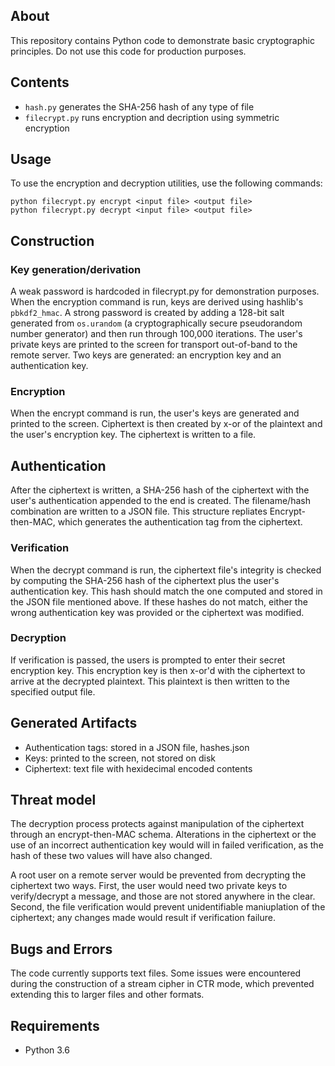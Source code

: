 ## About
This repository contains Python code to demonstrate basic cryptographic principles. Do not use this code for production purposes.

## Contents
- `hash.py` generates the SHA-256 hash of any type of file
- `filecrypt.py` runs encryption and decription using symmetric encryption


## Usage
To use the encryption and decryption utilities, use the following commands:
```
python filecrypt.py encrypt <input file> <output file>
python filecrypt.py decrypt <input file> <output file>
```
## Construction
### Key generation/derivation
A weak password is hardcoded in filecrypt.py for demonstration purposes. When the encryption command is run, keys are derived using hashlib's `pbkdf2_hmac`. A strong password is created by adding a 128-bit salt generated from `os.urandom` (a cryptographically secure pseudorandom number generator) and then run through 100,000 iterations. The user's private keys are printed to the screen for transport out-of-band to the remote server. Two keys are generated: an encryption key and an authentication key.

### Encryption
When the encrypt command is run, the user's keys are generated and printed to the screen. Ciphertext is then created by x-or of the plaintext and the user's encryption key. The ciphertext is written to a file.

## Authentication
After the ciphertext is written, a SHA-256 hash of the ciphertext with the user's authentication appended to the end is created. The filename/hash combination are written to a JSON file. This structure repliates Encrypt-then-MAC, which generates the authentication tag from the ciphertext.

### Verification
When the decrypt command is run, the ciphertext file's integrity is checked by computing the SHA-256 hash of the ciphertext plus the user's authentication key. This hash should match the one computed and stored in the JSON file mentioned above. If these hashes do not match, either the wrong authentication key was provided or the ciphertext was modified.

### Decryption
If verification is passed, the users is prompted to enter their secret encryption key. This encryption key is then x-or'd with the ciphertext to arrive at the decrypted plaintext. This plaintext is then written to the specified output file.

## Generated Artifacts
- Authentication tags: stored in a JSON file, hashes.json
- Keys: printed to the screen, not stored on disk
- Ciphertext: text file with hexidecimal encoded contents


## Threat model
The decryption process protects against manipulation of the ciphertext through an encrypt-then-MAC schema. Alterations in the ciphertext or the use of an incorrect authentication key would will in failed verification, as the hash of these two values will have also changed. 

A root user on a remote server would be prevented from decrypting the ciphertext two ways. First, the user would need two private keys to verify/decrypt a message, and those are not stored anywhere in the clear. Second, the file verification would prevent unidentifiable maniuplation of the ciphertext; any changes made would result if verification failure.


## Bugs and Errors
The code currently supports text files. Some issues were encountered during the construction of a stream cipher in CTR mode, which prevented extending this to larger files and other formats.

## Requirements
- Python 3.6
